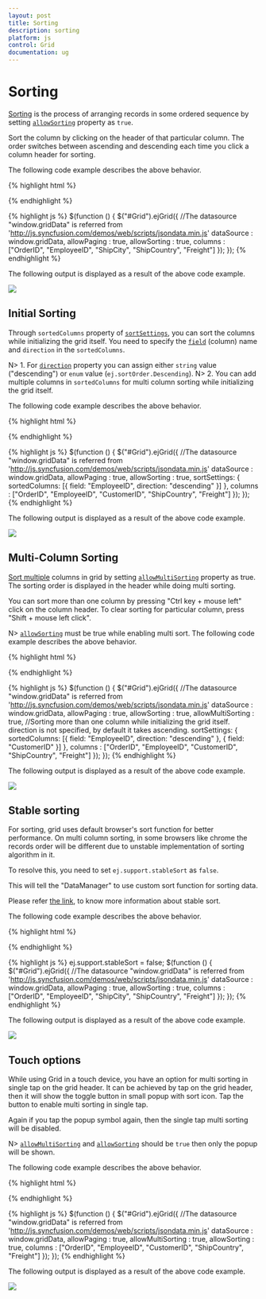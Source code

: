 ```yaml
---
layout: post
title: Sorting
description: sorting
platform: js
control: Grid
documentation: ug
--- 
```


# Sorting

[Sorting](http://help.syncfusion.com/js/api/ejgrid#members:allowsorting "Sorting") is the process of arranging records in some ordered sequence by setting [`allowSorting`](http://help.syncfusion.com/js/api/ejgrid#members:allowsorting "allowSorting") property as `true`. 

Sort the column by clicking on the header of that particular column. The order switches between ascending and descending each time you click a column header for sorting.

The following code example describes the above behavior.

{% highlight html %}
<div id="Grid"></div>
{% endhighlight %}

{% highlight js %}
$(function () {
	$("#Grid").ejGrid({
		//The datasource "window.gridData" is referred from 'http://js.syncfusion.com/demos/web/scripts/jsondata.min.js'
		dataSource : window.gridData,
		allowPaging : true,
		allowSorting : true,
		columns : ["OrderID", "EmployeeID", "ShipCity", "ShipCountry", "Freight"]
	});
});
{% endhighlight %}

The following output is displayed as a result of the above code example.

![](sorting_images/sorting_img1.png)


## Initial Sorting

Through `sortedColumns` property of [`sortSettings`](http://help.syncfusion.com/js/api/ejgrid#members:sortsettings "sortSettings"), you can sort the columns while initializing the grid itself. You need to specify the [`field`](http://help.syncfusion.com/js/api/ejgrid#members:sortsettings-sortedcolumns-field "field") (column) name and `direction` in the `sortedColumns`.

N> 1. For [`direction`](http://help.syncfusion.com/js/api/ejgrid#members:sortsettings-sortedcolumns-direction "direction") property you can assign either `string` value ("descending") or `enum` value (`ej.sortOrder.Descending`). 
N> 2. You can add multiple columns in `sortedColumns` for multi column sorting while initializing the grid itself.

The following code example describes the above behavior.

{% highlight html %}
<div id="Grid"></div>
{% endhighlight %}

{% highlight js %}
$(function () {
	$("#Grid").ejGrid({
		//The datasource "window.gridData" is referred from 'http://js.syncfusion.com/demos/web/scripts/jsondata.min.js'
		dataSource : window.gridData,
		allowPaging : true,
		allowSorting : true,
		sortSettings: { sortedColumns: [{ field: "EmployeeID", direction: "descending" }] },
		columns : ["OrderID", "EmployeeID", "CustomerID", "ShipCountry", "Freight"]
	});
});
{% endhighlight %}

The following output is displayed as a result of the above code example.

![](sorting_images/sorting_img2.png)


## Multi-Column Sorting

[Sort multiple](http://help.syncfusion.com/js/api/ejgrid#members:allowmultisorting "Sort multiple") columns in grid by setting [`allowMultiSorting`](http://help.syncfusion.com/js/api/ejgrid#members:allowmultisorting "allowMultiSorting") property as true. The sorting order is displayed in the header while doing multi sorting.

You can sort more than one column by pressing "Ctrl key + mouse left" click on the column header. To clear sorting for particular column, press "Shift + mouse left click". 

N> [`allowSorting`](http://help.syncfusion.com/js/api/ejgrid#members:allowsorting "allowSorting") must be true while enabling multi sort.
The following code example describes the above behavior.

{% highlight html %}
<div id="Grid"></div>
{% endhighlight %}

{% highlight js %}
$(function () {
	$("#Grid").ejGrid({
		//The datasource "window.gridData" is referred from 'http://js.syncfusion.com/demos/web/scripts/jsondata.min.js'
		dataSource : window.gridData,
		allowPaging : true,
		allowSorting : true,
		allowMultiSorting : true,
		//Sorting more than one column while initializing the grid itself. direction is not specified, by default it takes ascending.
		sortSettings: { sortedColumns: [{ field: "EmployeeID", direction: "descending" }, { field: "CustomerID" }] },
		columns : ["OrderID", "EmployeeID", "CustomerID", "ShipCountry", "Freight"]
	});
});
{% endhighlight %}

The following output is displayed as a result of the above code example.

![](sorting_images/sorting_img3.png)


## Stable sorting

For sorting, grid uses default browser's sort function for better performance. On multi column sorting, in some browsers like chrome the records order will be different due to unstable implementation of sorting algorithm in it. 

To resolve this, you need to set `ej.support.stableSort` as `false`.

This will tell the "DataManager" to use custom sort function for sorting data. 

Please refer [the link](https://en.wikipedia.org/wiki/Category:Stable_sorts# "the link"), to know more information about stable sort.

The following code example describes the above behavior.

{% highlight html %}
<div id="Grid"></div>
{% endhighlight %}

{% highlight js %}
ej.support.stableSort = false;
$(function () {
	$("#Grid").ejGrid({
		//The datasource "window.gridData" is referred from 'http://js.syncfusion.com/demos/web/scripts/jsondata.min.js'
		dataSource : window.gridData,
		allowPaging : true,
		allowSorting : true,
		columns : ["OrderID", "EmployeeID", "ShipCity", "ShipCountry", "Freight"]
	});
});
{% endhighlight %}

The following output is displayed as a result of the above code example.

![](sorting_images/sorting_img4.png)


## Touch options

While using Grid in a touch device, you have an option for multi sorting in single tap on the grid header. It can be achieved by tap on the grid header, then it will show the toggle button in small popup with sort icon. Tap the button to enable multi sorting in single tap.

Again if you tap the popup symbol again, then the single tap multi sorting will be disabled. 

N> [`allowMultiSorting`](http://help.syncfusion.com/js/api/ejgrid#members:allowmultisorting "allowMultiSorting") and [`allowSorting`](http://help.syncfusion.com/js/api/ejgrid#members:allowsorting "allowSorting") should be `true` then only the popup will be shown.

The following code example describes the above behavior.

{% highlight html %}
<div id="Grid"></div>
{% endhighlight %}

{% highlight js %}
$(function () {
	$("#Grid").ejGrid({
		//The datasource "window.gridData" is referred from 'http://js.syncfusion.com/demos/web/scripts/jsondata.min.js'
		dataSource : window.gridData,
		allowPaging : true,
		allowMultiSorting : true,
		allowSorting : true,
		columns : ["OrderID", "EmployeeID", "CustomerID", "ShipCountry", "Freight"]
	});
});
{% endhighlight %}

The following output is displayed as a result of the above code example.

![](sorting_images/sorting_img5.png)



